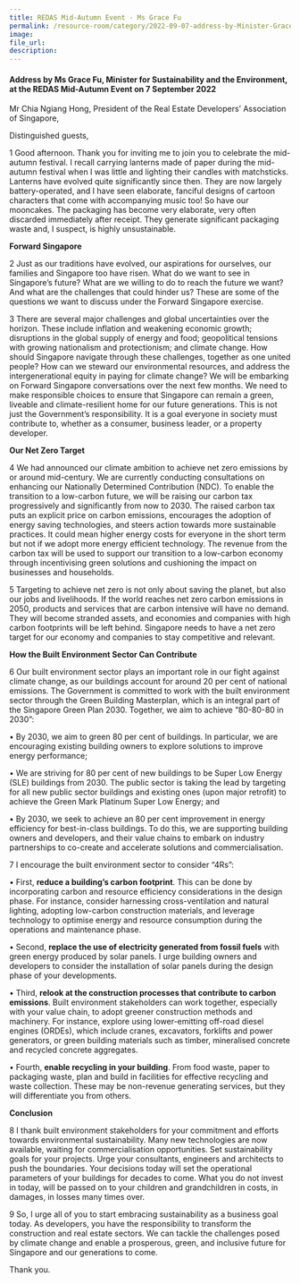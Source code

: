 ```yaml
---  
title: REDAS Mid-Autumn Event - Ms Grace Fu  
permalink: /resource-room/category/2022-09-07-address-by-Minister-Grace-Fu-at-REDAS-Mid-Autumn-Event/
image:  
file_url:  
description:  
---  
```


#### Address by Ms Grace Fu, Minister for Sustainability and the Environment, at the REDAS Mid-Autumn Event on 7 September 2022  

Mr Chia Ngiang Hong, President of the Real Estate Developers’ Association of Singapore,

Distinguished guests,

1 Good afternoon. Thank you for inviting me to join you to celebrate the mid-autumn festival. I recall carrying lanterns made of paper during the mid-autumn festival when I was little and lighting their candles with matchsticks. Lanterns have evolved quite significantly since then. They are now largely battery-operated, and I have seen elaborate, fanciful designs of cartoon characters that come with accompanying music too! So have our mooncakes. The packaging has become very elaborate, very often discarded immediately after receipt. They generate significant packaging waste and, I suspect, is highly unsustainable.

**Forward Singapore**

2 Just as our traditions have evolved, our aspirations for ourselves, our families and Singapore too have risen. What do we want to see in Singapore’s future? What are we willing to do to reach the future we want? And what are the challenges that could hinder us? These are some of the questions we want to discuss under the Forward Singapore exercise.

3 There are several major challenges and global uncertainties over the horizon. These include inflation and weakening economic growth; disruptions in the global supply of energy and food; geopolitical tensions with growing nationalism and protectionism; and climate change. How should Singapore navigate through these challenges, together as one united people? How can we steward our environmental resources, and address the intergenerational equity in paying for climate change? We will be embarking on Forward Singapore conversations over the next few months. We need to make responsible choices to ensure that Singapore can remain a green, liveable and climate-resilient home for our future generations. This is not just the Government’s responsibility. It is a goal everyone in society must contribute to, whether as a consumer, business leader, or a property developer.

**Our Net Zero Target**

4 We had announced our climate ambition to achieve net zero emissions by or around mid-century. We are currently conducting consultations on enhancing our Nationally Determined Contribution (NDC). To enable the transition to a low-carbon future, we will be raising our carbon tax progressively and significantly from now to 2030. The raised carbon tax puts an explicit price on carbon emissions, encourages the adoption of energy saving technologies, and steers action towards more sustainable practices. It could mean higher energy costs for everyone in the short term but not if we adopt more energy efficient technology. The revenue from the carbon tax will be used to support our transition to a low-carbon economy through incentivising green solutions and cushioning the impact on businesses and households.

5 Targeting to achieve net zero is not only about saving the planet, but also our jobs and livelihoods. If the world reaches net zero carbon emissions in 2050, products and services that are carbon intensive will have no demand. They will become stranded assets, and economies and companies with high carbon footprints will be left behind. Singapore needs to have a net zero target for our economy and companies to stay competitive and relevant.

**How the Built Environment Sector Can Contribute**

6 Our built environment sector plays an important role in our fight against climate change, as our buildings account for around 20 per cent of national emissions. The Government is committed to work with the built environment sector through the Green Building Masterplan, which is an integral part of the Singapore Green Plan 2030. Together, we aim to achieve “80-80-80 in 2030”:

•	By 2030, we aim to green 80 per cent of buildings. In particular, we are encouraging existing building owners to explore solutions to improve energy performance;

•	We are striving for 80 per cent of new buildings to be Super Low Energy (SLE) buildings from 2030. The public sector is taking the lead by targeting for all new public sector buildings and existing ones (upon major retrofit) to achieve the Green Mark Platinum Super Low Energy; and

•	By 2030, we seek to achieve an 80 per cent improvement in energy efficiency for best-in-class buildings. To do this, we are supporting building owners and developers, and their value chains to embark on industry partnerships to co-create and accelerate solutions and commercialisation.

7 I encourage the built environment sector to consider “4Rs”:

•	First, **reduce a building’s carbon footprint**. This can be done by incorporating carbon and resource efficiency considerations in the design phase. For instance, consider harnessing cross-ventilation and natural lighting, adopting low-carbon construction materials, and leverage technology to optimise energy and resource consumption during the operations and maintenance phase.

•	Second, **replace the use of electricity generated from fossil fuels** with green energy produced by solar panels. I urge building owners and developers to consider the installation of solar panels during the design phase of your developments.

•	Third, **relook at the construction processes that contribute to carbon emissions**. Built environment stakeholders can work together, especially with your value chain, to adopt greener construction methods and machinery. For instance, explore using lower-emitting off-road diesel engines (ORDEs), which include cranes, excavators, forklifts and power generators, or green building materials such as timber, mineralised concrete and recycled concrete aggregates.

•	Fourth, **enable recycling in your building**. From food waste, paper to packaging waste, plan and build in facilities for effective recycling and waste collection. These may be non-revenue generating services, but they will differentiate you from others. 

**Conclusion**

8 I thank built environment stakeholders for your commitment and efforts towards environmental sustainability. Many new technologies are now available, waiting for commercialisation opportunities. Set sustainability goals for your projects. Urge your consultants, engineers and architects to push the boundaries. Your decisions today will set the operational parameters of your buildings for decades to come. What you do not invest in today, will be passed on to your children and grandchildren in costs, in damages, in losses many times over.

9 So, I urge all of you to start embracing sustainability as a business goal today. As developers, you have the responsibility to transform the construction and real estate sectors. We can tackle the challenges posed by climate change and enable a prosperous, green, and inclusive future for Singapore and our generations to come.

Thank you.
